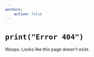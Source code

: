 ```yaml
---
anchors:
    active: false
---
```


<script>plausible("404",{ props: { path: document.location.pathname } });</script>
<style>
h1 {
    background: transparent;
}
</style>

# `print("Error 404")`

Woops. Looks like this page doesn't exist.
